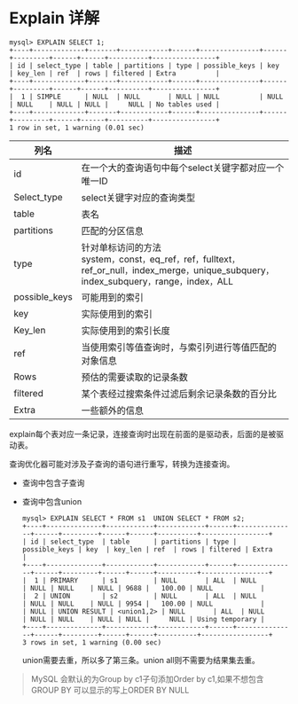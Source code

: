 # Explain 详解

```mysql 
mysql> EXPLAIN SELECT 1;
+----+-------------+-------+------------+------+---------------+------+---------+------+------+----------+----------------+
| id | select_type | table | partitions | type | possible_keys | key  | key_len | ref  | rows | filtered | Extra          |
+----+-------------+-------+------------+------+---------------+------+---------+------+------+----------+----------------+
|  1 | SIMPLE      | NULL  | NULL       | NULL | NULL          | NULL | NULL    | NULL | NULL |     NULL | No tables used |
+----+-------------+-------+------------+------+---------------+------+---------+------+------+----------+----------------+
1 row in set, 1 warning (0.01 sec)
```

| 列名          | 描述                                                         |
| ------------- | ------------------------------------------------------------ |
| id            | 在一个大的查询语句中每个select关键字都对应一个唯一ID         |
| Select_type   | select关键字对应的查询类型                                   |
| table         | 表名                                                         |
| partitions    | 匹配的分区信息                                               |
| type          | 针对单标访问的方法<br />system`，`const`，`eq_ref`，`ref`，`fulltext`，`ref_or_null`，`index_merge`，`unique_subquery`，`index_subquery`，`range`，`index`，`ALL |
| possible_keys | 可能用到的索引                                               |
| key           | 实际使用到的索引                                             |
| Key_len       | 实际使用到的索引长度                                         |
| ref           | 当使用索引等值查询时，与索引列进行等值匹配的对象信息         |
| Rows          | 预估的需要读取的记录条数                                     |
| filtered      | 某个表经过搜索条件过滤后剩余记录条数的百分比                 |
| Extra         | 一些额外的信息                                               |

explain每个表对应一条记录，连接查询时出现在前面的是驱动表，后面的是被驱动表。

查询优化器可能对涉及子查询的语句进行重写，转换为连接查询。

- 查询中包含子查询

- 查询中包含union

  ```mysql
  mysql> EXPLAIN SELECT * FROM s1  UNION SELECT * FROM s2;
  +----+--------------+------------+------------+------+---------------+------+---------+------+------+----------+-----------------+
  | id | select_type  | table      | partitions | type | possible_keys | key  | key_len | ref  | rows | filtered | Extra           |
  +----+--------------+------------+------------+------+---------------+------+---------+------+------+----------+-----------------+
  |  1 | PRIMARY      | s1         | NULL       | ALL  | NULL          | NULL | NULL    | NULL | 9688 |   100.00 | NULL            |
  |  2 | UNION        | s2         | NULL       | ALL  | NULL          | NULL | NULL    | NULL | 9954 |   100.00 | NULL            |
  | NULL | UNION RESULT | <union1,2> | NULL       | ALL  | NULL          | NULL | NULL    | NULL | NULL |     NULL | Using temporary |
  +----+--------------+------------+------------+------+---------------+------+---------+------+------+----------+-----------------+
  3 rows in set, 1 warning (0.00 sec)
  ```

  union需要去重，所以多了第三条。union all则不需要为结果集去重。

  

> MySQL 会默认的为Group by c1子句添加Order by c1,如果不想包含GROUP BY 可以显示的写上ORDER BY NULL 